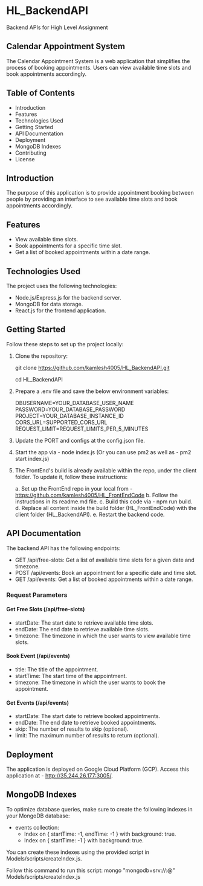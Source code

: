 # HL_BackendAPI
Backend APIs for High Level Assignment

## Calendar Appointment System

The Calendar Appointment System is a web application that simplifies the process of booking appointments. Users can view available time slots and book appointments accordingly.

## Table of Contents
- Introduction
- Features
- Technologies Used
- Getting Started
- API Documentation
- Deployment
- MongoDB Indexes
- Contributing
- License

## Introduction

The purpose of this application is to provide appointment booking between people by providing an interface to see available time slots and book appointments accordingly.

## Features

- View available time slots.
- Book appointments for a specific time slot.
- Get a list of booked appointments within a date range.

## Technologies Used

The project uses the following technologies:

- Node.js/Express.js for the backend server.
- MongoDB for data storage.
- React.js for the frontend application.

## Getting Started

Follow these steps to set up the project locally:

1. Clone the repository:

   git clone https://github.com/kamlesh4005/HL_BackendAPI.git
   
   cd HL_BackendAPI

3. Prepare a .env file and save the below environment variables:

   DBUSERNAME=YOUR_DATABASE_USER_NAME
   PASSWORD=YOUR_DATABASE_PASSWORD
   PROJECT=YOUR_DATABASE_INSTANCE_ID
   CORS_URL=SUPPORTED_CORS_URL
   REQUEST_LIMIT=REQUEST_LIMITS_PER_5_MINUTES

5. Update the PORT and configs at the config.json file.

6. Start the app via - node index.js (Or you can use pm2 as well as - pm2 start index.js)

7. The FrontEnd's build is already available within the repo, under the client folder. To update it, follow these instructions:

   a. Set up the FrontEnd repo in your local from - https://github.com/kamlesh4005/HL_FrontEndCode
   b. Follow the instructions in its readme.md file.
   c. Build this code via - npm run build.
   d. Replace all content inside the build folder (HL_FrontEndCode) with the client folder (HL_BackendAPI).
   e. Restart the backend code.

## API Documentation

The backend API has the following endpoints:

- GET /api/free-slots: Get a list of available time slots for a given date and timezone.
- POST /api/events: Book an appointment for a specific date and time slot.
- GET /api/events: Get a list of booked appointments within a date range.

### Request Parameters

#### Get Free Slots (/api/free-slots)
- startDate: The start date to retrieve available time slots.
- endDate: The end date to retrieve available time slots.
- timezone: The timezone in which the user wants to view available time slots.

#### Book Event (/api/events)
- title: The title of the appointment.
- startTime: The start time of the appointment.
- timezone: The timezone in which the user wants to book the appointment.

#### Get Events (/api/events)
- startDate: The start date to retrieve booked appointments.
- endDate: The end date to retrieve booked appointments.
- skip: The number of results to skip (optional).
- limit: The maximum number of results to return (optional).

## Deployment

The application is deployed on Google Cloud Platform (GCP). Access this application at - http://35.244.26.177:3005/.

## MongoDB Indexes

To optimize database queries, make sure to create the following indexes in your MongoDB database:

- events collection:
  - Index on { startTime: -1, endTime: -1 } with background: true.
  - Index on { startTime: -1 } with background: true.

You can create these indexes using the provided script in Models/scripts/createIndex.js.

Follow this command to run this script:
mongo "mongodb+srv://<USERNAME>:<PASSWORD>@<HOST>" Models/scripts/createIndex.js 
